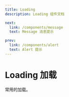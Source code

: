 ```yaml
---
title: Loading
description: Loading 组件文档

next:
  link: /components/message
  text: Message 消息提示

prev:
  link: /components/alert
  text: Alert 提示
---
```


# Loading 加载

常用的加载。
